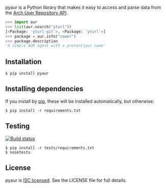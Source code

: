 pyaur is a Python library that makes it easy to access and parse data from the
[Arch User Repository API][api].

```python
>>> import aur
>>> list(aur.search("yturl"))
[<Package: 'yturl-git'>, <Package: 'yturl'>]
>>> package = aur.info("cower")
>>> package.description
'A simple AUR agent with a pretentious name'
```

[api]: https://wiki.archlinux.org/index.php/AurJson

## Installation

    $ pip install pyaur

## Installing dependencies

If you install by [pip][], these will be installed automatically, but
otherwise:

    $ pip install -r requirements.txt

[pip]: https://pypi.python.org/pypi/pip

## Testing

[![Build status][travis-image]][travis-builds]

    $ pip install -r tests/requirements.txt
    $ nosetests

[travis-builds]: https://travis-ci.org/cdown/pyaur
[travis-image]: https://travis-ci.org/cdown/pyaur.png?branch=master

## License

pyaur is [ISC licensed][isc]. See the LICENSE file for full details.

[isc]: http://en.wikipedia.org/wiki/ISC_license
